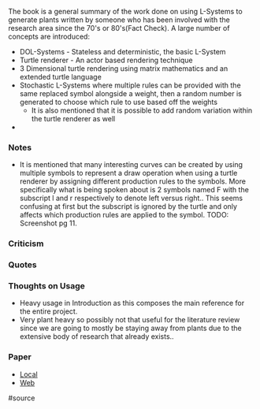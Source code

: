 The book is a general summary of the work done on using L-Systems to generate plants written by someone who has been involved with the research area since the 70's or 80's(Fact Check). A large number of concepts are introduced:
- DOL-Systems - Stateless and deterministic, the basic L-System
- Turtle renderer - An actor based rendering technique
- 3 Dimensional turtle rendering using matrix mathematics and an extended turtle language
- Stochastic L-Systems where multiple rules can be provided with the same replaced symbol alongside a weight, then a random number is generated to choose which rule to use based off the weights
	- It is also mentioned that it is possible to add random variation within the turtle renderer as well
- 
### Notes
- It is mentioned that many interesting curves can be created by using multiple symbols to represent a draw operation when using a turtle renderer by assigning different production rules to the symbols. More specifically what is being spoken about is 2 symbols named F with the subscript l and r respectively to denote left versus right.. This seems confusing at first but the subscript is ignored by the turtle and only affects which production rules are applied to the symbol. TODO: Screenshot pg 11. 

### Criticism


### Quotes


### Thoughts on Usage
- Heavy usage in Introduction as this composes the main reference for the entire project.
- Very plant heavy so possibly not that useful for the literature review since we are going to mostly be staying away from plants due to the extensive body of research that already exists..

### Paper
- [Local](file:///W:/Bsc%20Computing/Dissertation/Third%20Party/Books/The%20Algorithmic%20Beauty%20of%20Plants.pdf)
- [Web](https://algorithmicbotany.org/papers/abop/abop.pdf)



#source